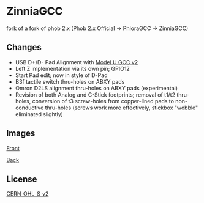 # ZinniaGCC

fork of a fork of phob 2.x (Phob 2.x Official -> PhloraGCC -> ZinniaGCC)

## Changes

* USB D+/D- Pad Alignment with [Model U GCC v2](https://github.com/plants-tech/Model-U-GCC-V2)
* Left Z implementation via its own pin; GPIO12
* Start Pad edit; now in style of D-Pad 
* B3f tactile switch thru-holes on ABXY pads
* Omron D2LS alignment thru-holes on ABXY pads (experimental)
* Revision of both Analog and C-Stick footprints; removal of t1/t2 thru-holes, conversion of t3 screw-holes from copper-lined pads to non-conductive thru-holes (screws work more effectively, stickbox "wobble" eliminated slightly)

## Images

[Front](https://github.com/plants-tech/Zinnia/blob/master/PCB/Images/Zinnia2_0_5_front.png?raw=true)

[Back](https://github.com/plants-tech/Zinnia/blob/master/PCB/Images/Zinnia2_0_5_back.png?raw=true)

## License

[CERN_OHL_S_v2](https://ohwr.org/cern_ohl_s_v2.txt)

